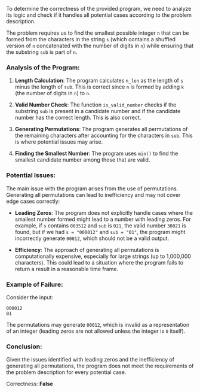 To determine the correctness of the provided program, we need to analyze its logic and check if it handles all potential cases according to the problem description.

The problem requires us to find the smallest possible integer `n` that can be formed from the characters in the string `s` (which contains a shuffled version of `n` concatenated with the number of digits in `n`) while ensuring that the substring `sub` is part of `n`.

### Analysis of the Program:

1. **Length Calculation**: The program calculates `n_len` as the length of `s` minus the length of `sub`. This is correct since `n` is formed by adding `k` (the number of digits in `n`) to `n`.

2. **Valid Number Check**: The function `is_valid_number` checks if the substring `sub` is present in a candidate number and if the candidate number has the correct length. This is also correct.

3. **Generating Permutations**: The program generates all permutations of the remaining characters after accounting for the characters in `sub`. This is where potential issues may arise.

4. **Finding the Smallest Number**: The program uses `min()` to find the smallest candidate number among those that are valid.

### Potential Issues:

The main issue with the program arises from the use of permutations. Generating all permutations can lead to inefficiency and may not cover edge cases correctly:

- **Leading Zeros**: The program does not explicitly handle cases where the smallest number formed might lead to a number with leading zeros. For example, if `s` contains `003512` and `sub` is `021`, the valid number `30021` is found, but if we had `s = "000012"` and `sub = "01"`, the program might incorrectly generate `00012`, which should not be a valid output.

- **Efficiency**: The approach of generating all permutations is computationally expensive, especially for large strings (up to 1,000,000 characters). This could lead to a situation where the program fails to return a result in a reasonable time frame.

### Example of Failure:

Consider the input:
```
000012
01
```
The permutations may generate `00012`, which is invalid as a representation of an integer (leading zeros are not allowed unless the integer is `0` itself).

### Conclusion:

Given the issues identified with leading zeros and the inefficiency of generating all permutations, the program does not meet the requirements of the problem description for every potential case.

Correctness: **False**